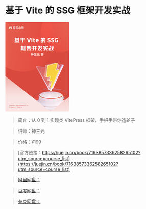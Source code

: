 # 基于 Vite 的 SSG 框架开发实战

![img](../../assets/40499743ab5642eba9c777bb809aaa73~tplv-k3u1fbpfcp-no-mark_280_280_200_280.png)

> 简介：从 0 到 1 实现类 VitePress 框架，手把手带你造轮子

> 讲师：神三元

> 价格：¥199

> [官方链接：https://juejin.cn/book/7163857336258265102?utm_source=course_list](https://juejin.cn/book/7163857336258265102?utm_source=course_list)

> [阿里网盘：]()

> [百度网盘：]()

> [夸克网盘：]()
